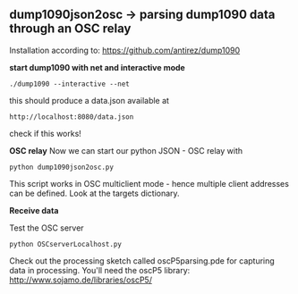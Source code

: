 ## dump1090json2osc -> parsing dump1090 data through an OSC relay

Installation according to:
https://github.com/antirez/dump1090

**start dump1090 with net and interactive mode**
~~~~
./dump1090 --interactive --net
~~~~

this should produce a data.json available at
~~~~
http://localhost:8080/data.json
~~~~

check if this works!

**OSC relay**
Now we can start our python JSON - OSC relay with

~~~~
python dump1090json2osc.py
~~~~

This script works in OSC multiclient mode - hence multiple client addresses can be defined.
Look at the targets dictionary.

**Receive data**

Test the OSC server
~~~~
python OSCserverLocalhost.py
~~~~

Check out the processing sketch called oscP5parsing.pde for capturing data in processing.
You'll need the oscP5 library: http://www.sojamo.de/libraries/oscP5/
